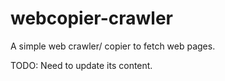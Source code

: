 webcopier-crawler
=================

A simple web crawler/ copier to fetch web pages. 

TODO: Need to update its content. 

